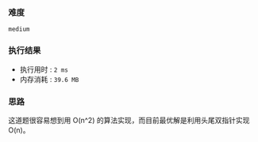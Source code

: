 ### 难度
``medium``

### 执行结果
- 执行用时 : ``2 ms``
- 内存消耗 : ``39.6 MB``

### 思路
这道题很容易想到用 O(n^2) 的算法实现，而目前最优解是利用头尾双指针实现 O(n)。
